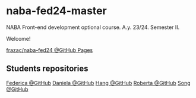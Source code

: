 # naba-fed24-master
NABA Front-end development optional course. A.y. 23/24. Semester II.

Welcome!

[frazac/naba-fed24 @GitHub Pages](https://frazac.github.io/NABA-fed24-master/)

## Students repositories
[Federica @GitHub](https://github.com/FedeVenza)
[Daniela @GitHub](https://github.com/hdanielah)
[Hang @GitHub](https://github.com/Hang930/NABA-fed24-HangLiu.git)
[Roberta @GitHub](https://github.com/RobertaRuggeri99)
[Song @GitHub](https://github.com/he658834/he658834)